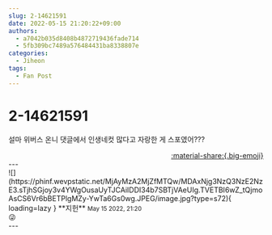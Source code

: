 ```yaml
---
slug: 2-14621591
date: 2022-05-15 21:20:22+09:00
authors:
  - a7042b035d8408b4872719436fade714
  - 5fb309bc7489a576484431ba8338807e
categories:
  - Jiheon
tags:
  - Fan Post
---
```


# 2-14621591

<div class="post-container" markdown="1">
<div class="content-container md-sidebar__scrollwrap" markdown="1">

설마 위버스 온니 댓글에서 인생네컷 많다고 자랑한 게 스포였어???

</div>
</div>

<div style="text-align: right;" markdown="1">
<a href="https://weverse.io/fromis9/fanpost/2-14621591" style="text-align: right;">:material-share:{.big-emoji}</a>
</div>
---

<div class="comments-container md-sidebar__scrollwrap" markdown="1">
<div class="comment" markdown="1">
<div class='id-container' markdown="1">
![](https://phinf.wevpstatic.net/MjAyMzA2MjZfMTQw/MDAxNjg3NzQ3NzE2NzE3.sTjhSGjoy3v4YWgOusaUyTJCAiIDDI34b7SBTjVAeUIg.TVETBI6wZ_tQjmoAsCS6Vr6bBETPlgMZy-YwTa6Gs0wg.JPEG/image.jpg?type=s72){ loading=lazy }
**<span class="artist">지헌</span>** <small>May 15 2022, 21:20</small><br>
</div>
<div class='comment-body' markdown="1">
😜
</div>
</div>
</div>
---
